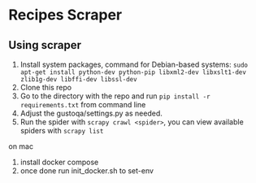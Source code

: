 # Recipes Scraper

## Using scraper
1.  Install system packages, command for Debian-based systems: `sudo apt-get install python-dev python-pip libxml2-dev libxslt1-dev zlib1g-dev libffi-dev libssl-dev`
2.  Clone this repo
3.  Go to the directory with the repo and run `pip install -r requirements.txt` from command line
4.  Adjust the gustoqa/settings.py as needed.
5.  Run the spider with `scrapy crawl <spider>`, you can view available spiders with `scrapy list`



on mac
1. install docker compose
2. once done run init_docker.sh to set-env
